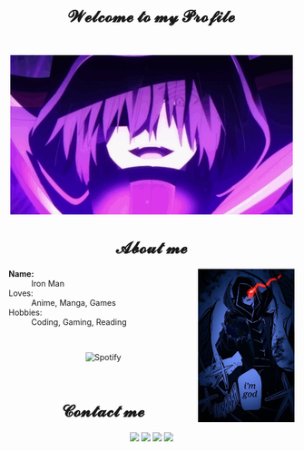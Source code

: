 <body>
  <center>
<h1 align="center">𝓦𝓮𝓵𝓬𝓸𝓶𝓮 𝓽𝓸 𝓶𝔂 𝓟𝓻𝓸𝓯𝓲𝓵𝓮</h1>
<br>
<div align="center">
  
![Iron Man](./cid-kagenou-eminence-in-shadow.gif)

<h1 align="center">  𝓐𝓫𝓸𝓾𝓽 𝓶𝓮 </h1>
</div>
<div align="center">
  <!-- <img src="https://i.imgur.com/jx17oHT.gif"> -->
</div>
<div>
  <div align="center">
    <img src="./2c4542649a439792ce53f5e2cdcb4aff.jpg" align="right" width="170" height="270">

<dl>
    <dt align="left"><strong>Name:</strong></dt>
    <dd align="left">Iron Man</dd>
    <dt align="left">Loves:</dt>
    <dd align="left">Anime, Manga, Games</dd>
    <dt align="left">Hobbies:</dt>
    <dd align="left">Coding,
      Gaming,
      Reading</dd>
</dl>
<br>

![Spotify](https://camo.githubusercontent.com/6425f96913291384b8330a9ea56a4be7ae13dbf53a0d45adef7b995033705ec7/68747470733a2f2f73706f746966792d6769746875622d70726f66696c652e76657263656c2e6170702f6170692f766965773f7569643d333179376f6368707a6c75327a346a706d33757734796772356f686926636f7665725f696d6167653d74727565267468656d653d6e6174656d6f6f2d72652673686f775f6f66666c696e653d66616c7365266261636b67726f756e645f636f6c6f723d31323132313226696e7465726368616e67653d74727565266261725f636f6c6f723d666630303030266261725f636f6c6f725f636f7665723d74727565)

<br>
<div align="center">
    <h1> 𝓒𝓸𝓷𝓽𝓪𝓬𝓽 𝓶𝓮</h1>
</div>
<p align='center'>
  <a href="https://wa.me/41782221168"><img src="https://img.shields.io/badge/WHATSAPP-2e3440?style=for-the-badge"/></a>
  <a href="https://instagram.com/sedboy.am"><img src="https://img.shields.io/badge/INSTAGRAM-2e3440?style=for-the-badge"/></a>
  <a href="https://t.me/IronManOfc"><img src="https://img.shields.io/badge/TELEGRAM-2e3440?style=for-the-badge"/></a>
<a href="https://ironmanff.vercel.app"><img src="https://img.shields.io/badge/WEBSITE-2e3440?style=for-the-badge"/></a>
  
</p>
<br>

